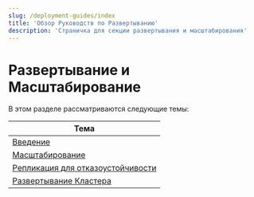 ```yaml
---
slug: /deployment-guides/index
title: 'Обзор Руководств по Развертыванию'
description: 'Страничка для секции развертывания и масштабирования'
---
```



# Развертывание и Масштабирование

В этом разделе рассматриваются следующие темы:

| Тема                                                            |
|------------------------------------------------------------------|
| [Введение](/architecture/introduction)                        |
| [Масштабирование](/architecture/horizontal-scaling)          |
| [Репликация для отказоустойчивости](/architecture/replication) |
| [Развертывание Кластера](/architecture/cluster-deployment)    |
